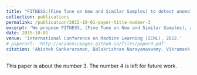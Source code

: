 ```yaml
---
title: "FITNESS:(Fine Tune on New and Similar Samples) to detect anomalies in streams with drift and outliers"
collection: publications
permalink: /publication/2015-10-01-paper-title-number-3
excerpt: 'We propose FITNESS, (Fine Tune on New and Similar Samples), a flexible framework for detecting anomalies on data streams. We show that in case when the data stream has a gaussian distribution, FITNESS is provably both robust and adaptive. The core of our method is to finetune the anomaly detection system only on recent, similar examples, before predicting an anomaly score.'
date: 2015-10-01
venue: 'International Conference on Machine Learning (ICML), 2022.'
# paperurl: 'http://academicpages.github.io/files/paper3.pdf'
citation: 'Abishek Sankararaman, Balakrishnan Narayanaswamy, Vikramank Y Singh, Zhao Song'
---
```

This paper is about the number 3. The number 4 is left for future work.

<!-- [Download paper here](http://academicpages.github.io/files/paper3.pdf) -->

<!-- Recommended citation: Your Name, You. (2015). "Paper Title Number 3." <i>Journal 1</i>. 1(3). -->